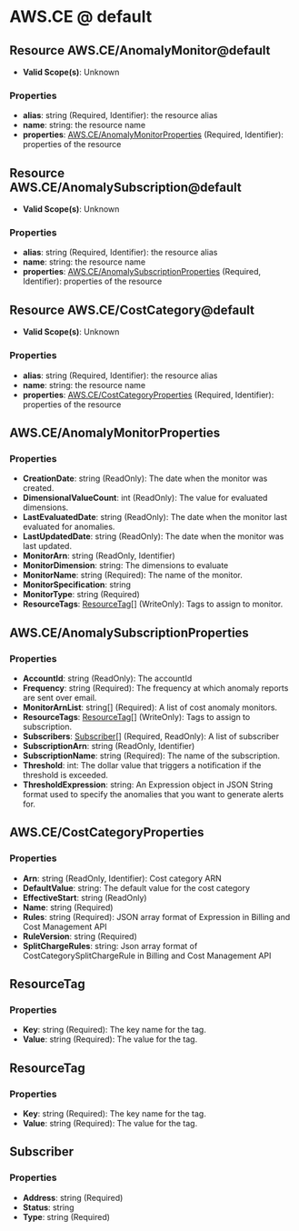 # AWS.CE @ default

## Resource AWS.CE/AnomalyMonitor@default
* **Valid Scope(s)**: Unknown
### Properties
* **alias**: string (Required, Identifier): the resource alias
* **name**: string: the resource name
* **properties**: [AWS.CE/AnomalyMonitorProperties](#awsceanomalymonitorproperties) (Required, Identifier): properties of the resource

## Resource AWS.CE/AnomalySubscription@default
* **Valid Scope(s)**: Unknown
### Properties
* **alias**: string (Required, Identifier): the resource alias
* **name**: string: the resource name
* **properties**: [AWS.CE/AnomalySubscriptionProperties](#awsceanomalysubscriptionproperties) (Required, Identifier): properties of the resource

## Resource AWS.CE/CostCategory@default
* **Valid Scope(s)**: Unknown
### Properties
* **alias**: string (Required, Identifier): the resource alias
* **name**: string: the resource name
* **properties**: [AWS.CE/CostCategoryProperties](#awscecostcategoryproperties) (Required, Identifier): properties of the resource

## AWS.CE/AnomalyMonitorProperties
### Properties
* **CreationDate**: string (ReadOnly): The date when the monitor was created. 
* **DimensionalValueCount**: int (ReadOnly): The value for evaluated dimensions.
* **LastEvaluatedDate**: string (ReadOnly): The date when the monitor last evaluated for anomalies.
* **LastUpdatedDate**: string (ReadOnly): The date when the monitor was last updated.
* **MonitorArn**: string (ReadOnly, Identifier)
* **MonitorDimension**: string: The dimensions to evaluate
* **MonitorName**: string (Required): The name of the monitor.
* **MonitorSpecification**: string
* **MonitorType**: string (Required)
* **ResourceTags**: [ResourceTag](#resourcetag)[] (WriteOnly): Tags to assign to monitor.

## AWS.CE/AnomalySubscriptionProperties
### Properties
* **AccountId**: string (ReadOnly): The accountId
* **Frequency**: string (Required): The frequency at which anomaly reports are sent over email. 
* **MonitorArnList**: string[] (Required): A list of cost anomaly monitors.
* **ResourceTags**: [ResourceTag](#resourcetag)[] (WriteOnly): Tags to assign to subscription.
* **Subscribers**: [Subscriber](#subscriber)[] (Required, ReadOnly): A list of subscriber
* **SubscriptionArn**: string (ReadOnly, Identifier)
* **SubscriptionName**: string (Required): The name of the subscription.
* **Threshold**: int: The dollar value that triggers a notification if the threshold is exceeded. 
* **ThresholdExpression**: string: An Expression object in JSON String format used to specify the anomalies that you want to generate alerts for.

## AWS.CE/CostCategoryProperties
### Properties
* **Arn**: string (ReadOnly, Identifier): Cost category ARN
* **DefaultValue**: string: The default value for the cost category
* **EffectiveStart**: string (ReadOnly)
* **Name**: string (Required)
* **Rules**: string (Required): JSON array format of Expression in Billing and Cost Management API
* **RuleVersion**: string (Required)
* **SplitChargeRules**: string: Json array format of CostCategorySplitChargeRule in Billing and Cost Management API

## ResourceTag
### Properties
* **Key**: string (Required): The key name for the tag.
* **Value**: string (Required): The value for the tag.

## ResourceTag
### Properties
* **Key**: string (Required): The key name for the tag.
* **Value**: string (Required): The value for the tag.

## Subscriber
### Properties
* **Address**: string (Required)
* **Status**: string
* **Type**: string (Required)

